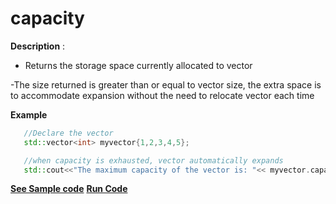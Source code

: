 # capacity

**Description** :
- Returns the storage space currently allocated to vector

-The size returned is greater than or equal to vector size, the extra space is to accommodate expansion without the need to relocate vector each time

**Example**
```cpp
   //Declare the vector
   std::vector<int> myvector{1,2,3,4,5};

   //when capacity is exhausted, vector automatically expands
   std::cout<<"The maximum capacity of the vector is: "<< myvector.capacity();

```
**[See Sample code](../snippets/vector/capacity.cpp)**
**[Run Code](https://rextester.com/ZVN24902)**
